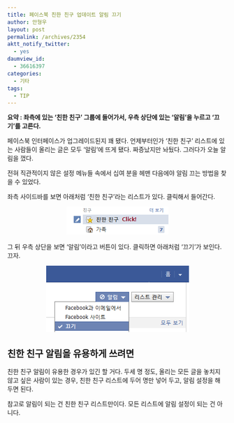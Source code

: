 ```yaml
---
title: 페이스북 친한 친구 업데이트 알림 끄기
author: 안형우
layout: post
permalink: /archives/2354
aktt_notify_twitter:
  - yes
daumview_id:
  - 36616397
categories:
  - 기타
tags:
  - TIP
---
```

**요약 : 좌측에 있는 &#8216;친한 친구&#8217; 그룹에 들어가서, 우측 상단에 있는 &#8216;알림&#8217;을 누르고 &#8216;끄기&#8217;를 고른다.**

페이스북 인터페이스가 업그레이드된지 꽤 됐다. 언제부터인가 &#8216;친한 친구&#8217; 리스트에 있는 사람들이 올리는 글은 모두 &#8216;알림&#8217;에 뜨게 됐다. 짜증났지만 놔뒀다. 그러다가 오늘 알림을 껐다.

전혀 직관적이지 않은 설정 메뉴들 속에서 십여 분을 헤맨 다음에야 알림 끄는 방법을 찾을 수 있었다.

좌측 사이드바를 보면 아래처럼 &#8216;친한 친구&#8217;라는 리스트가 있다. 클릭해서 들어간다.

<p style="text-align: center;">
  <img class="aligncenter" src="/uploads/legacy/facebook-turn-off-best-freind-alert-1.png" alt="" width="233" height="64" />
</p>

그 뒤 우측 상단을 보면 &#8216;알림&#8217;이라고 버튼이 있다. 클릭하면 아래처럼 &#8216;끄기&#8217;가 보인다. 끄자.

<p style="text-align: center;">
  <img class="aligncenter" src="/uploads/legacy/facebook-turn-off-best-freind-alert-2.png" alt="" />
</p>

## 친한 친구 알림을 유용하게 쓰려면

친한 친구 알림이 유용한 경우가 있긴 할 거다. 두세 명 정도, 올리는 모든 글을 놓치지 않고 싶은 사람이 있는 경우, 친한 친구 리스트에 두어 명만 넣어 두고, 알림 설정을 해 두면 된다.

참고로 알림이 되는 건 친한 친구 리스트만이다. 모든 리스트에 알림 설정이 되는 건 아니다.
